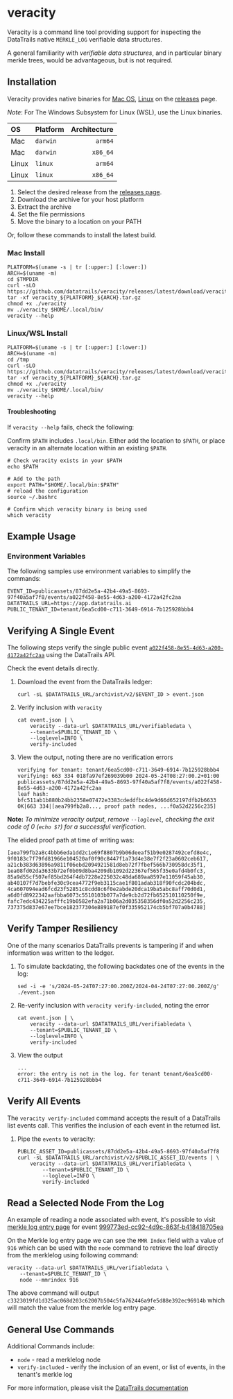 # veracity

Veracity is a command line tool providing support for inspecting the DataTrails native `MERKLE_LOG` verifiable data structures.

A general familiarity with _verifiable data structures_, and in particular binary merkle trees, would be advantageous, but is not required.

## Installation

Veracity provides native binaries for [Mac OS](#mac-install), [Linux](#linuxwsl-install) on the [releases](https://github.com/datatrails/veracity/releases) page.

_Note_: For The Windows Subsystem for Linux (WSL), use the Linux binaries.

| OS      | Platform  | Architecture |
| :------ | :-------- | -----------: |
| Mac     | `darwin`  | `arm64`      |
| Mac     | `darwin`  | `x86_64`     |
| Linux   | `linux`   | `arm64`      |
| Linux   | `linux`   | `x86_64`     |

1. Select the desired release from the [releases page](https://github.com/datatrails/veracity/releases).
1. Download the archive for your host platform
1. Extract the archive
1. Set the file permissions
1. Move the binary to a location on your PATH

Or, follow these commands to install the latest build.

### Mac Install

```console
PLATFORM=$(uname -s | tr [:upper:] [:lower:])
ARCH=$(uname -m)
cd $TMPDIR
curl -sLO https://github.com/datatrails/veracity/releases/latest/download/veracity_${PLATFORM}_${ARCH}.tar.gz
tar -xf veracity_${PLATFORM}_${ARCH}.tar.gz
chmod +x ./veracity
mv ./veracity $HOME/.local/bin/
veracity --help
```

### Linux/WSL Install

```console
PLATFORM=$(uname -s | tr [:upper:] [:lower:])
ARCH=$(uname -m)
cd /tmp
curl -sLO https://github.com/datatrails/veracity/releases/latest/download/veracity_${PLATFORM}_${ARCH}.tar.gz
tar -xf veracity_${PLATFORM}_${ARCH}.tar.gz
chmod +x ./veracity
mv ./veracity $HOME/.local/bin/
veracity --help
```

#### Troubleshooting

If `veracity --help` fails, check the following:

Confirm `$PATH` includes `.local/bin`.
Either add  the location to `$PATH`, or place veracity in an alternate location within an existing `$PATH`.

```console
# Check veracity exists in your $PATH
echo $PATH

# Add to the path
export PATH="$HOME/.local/bin:$PATH"
# reload the configuration
source ~/.bashrc

# Confirm which veracity binary is being used
which veracity
```

## Example Usage

### Environment Variables

The following samples use environment variables to simplify the commands:

```console
EVENT_ID=publicassets/87dd2e5a-42b4-49a5-8693-97f40a5af7f8/events/a022f458-8e55-4d63-a200-4172a42fc2aa
DATATRAILS_URL=https://app.datatrails.ai
PUBLIC_TENANT_ID=tenant/6ea5cd00-c711-3649-6914-7b125928bbb4
```

## Verifying A Single Event

The following steps verify the single public event [`a022f458-8e55-4d63-a200-4172a42fc2aa`](https://app.datatrails.ai/archivist/v2/publicassets/87dd2e5a-42b4-49a5-8693-97f40a5af7f8/events/a022f458-8e55-4d63-a200-4172a42fc2aa) using the DataTrails API.

Check the event details directly.

1. Download the event from the DataTrails ledger:

    ```console
    curl -sL $DATATRAILS_URL/archivist/v2/$EVENT_ID > event.json
    ```

1. Verify inclusion with `veracity`

    ```console
    cat event.json | \
        veracity --data-url $DATATRAILS_URL/verifiabledata \
        --tenant=$PUBLIC_TENANT_ID \
        --loglevel=INFO \
        verify-included
    ```

1. View the output, noting there are no verification errors

    ```output
    verifying for tenant: tenant/6ea5cd00-c711-3649-6914-7b125928bbb4
    verifying: 663 334 018fa97ef269039b00 2024-05-24T08:27:00.2+01:00 
    publicassets/87dd2e5a-42b4-49a5-8693-97f40a5af7f8/events/a022f458-8e55-4d63-a200-4172a42fc2aa
    leaf hash: bfc511ab1b880b24bb2358e07472e3383cdeddfbc4de9d66d652197dfb2b6633
    OK|663 334|[aea799fb2a8..., proof path nodes, ...f0a52d2256c235]
    ```

**Note:** _To minimize veracity output, remove `--loglevel`, checking the exit code of 0 (`echo $?`) for a successful verification._

The elided proof path at time of writing was:

```output
[aea799fb2a8c4bbb6eda1dd2c1e69f8807b9b06deeaf51b9e0287492cefd8e4c,
9f0183c7f79fd81966e104520af0f90c8447f1a73d4e38e7f2f23a0602ceb617, 
a21cb383d63896a9811f06ebd2094921581d8eb72f7fbef566b730958dc35f1, 
1ea08fd02da3633b72ef0b09d8ba4209db1092d22367ef565f35e0afd4b0fc3, 
85a9d55cf507ef85bd264f4db7228e225032c48da689aa8597e11059f45ab30, 
ab40107f7d7bebfe30c9cea4772f9eb3115cae1f801adab318f90fcdc204bdc, 
4ca607094ead6fcd23f52851c8cdd8c6f0e2abde20dca19ba5abc8aff70d0d1, 
a6d0fd8922342aafbba6073c5510103b077a7de9cb2d72fb652510110250f9e, 
fafc7edc434225afffc19b0582efa2a71b06a2d035358356df0a52d2256c235, 
737375d837e67ee7bce182377304e889187ef0f335952174cb5bf707a0b4788]
```

## Verify Tamper Resiliency

One of the many scenarios DataTrails prevents is tampering if and when information was written to the ledger.

1. To simulate backdating, the following backdates one of the events in the log:

    ```console
    sed -i -e 's/2024-05-24T07:27:00.200Z/2024-04-24T07:27:00.200Z/g' ./event.json
    ```

1. Re-verify inclusion with `veracity verify-included`, noting the error

    ```console
    cat event.json | \
        veracity --data-url $DATATRAILS_URL/verifiabledata \
        --tenant=$PUBLIC_TENANT_ID \
        --loglevel=INFO \
        verify-included
    ```

1. View the output

    ```output
    ...
    error: the entry is not in the log. for tenant tenant/6ea5cd00-c711-3649-6914-7b125928bbb4
    ```

## Verify All Events

The `veracity verify-included` command accepts the result of a DataTrails list events call.
This verifies the inclusion of each event in the returned list.

1. Pipe the `events` to veracity:

    ```console
    PUBLIC_ASSET_ID=publicassets/87dd2e5a-42b4-49a5-8693-97f40a5af7f8
    curl -sL $DATATRAILS_URL/archivist/v2/$PUBLIC_ASSET_ID/events | \
        veracity --data-url $DATATRAILS_URL/verifiabledata \
            --tenant=$PUBLIC_TENANT_ID \
            --loglevel=INFO \
            verify-included 
    ```

## Read a Selected Node From the Log

An example of reading a node associated with event, it's possible to visit [merkle log entry page](https://app.datatrails.ai/merklelogentry/87dd2e5a-42b4-49a5-8693-97f40a5af7f8/999773ed-cc92-4d9c-863f-b418418705ea?public=true) for event [999773ed-cc92-4d9c-863f-b418418705ea](https://app.datatrails.ai/archivist/publicassets/87dd2e5a-42b4-49a5-8693-97f40a5af7f8/events/999773ed-cc92-4d9c-863f-b418418705ea)

On the Merkle log entry page we can see the `MMR Index` field with a value of `916` which can be used with the `node` command to retrieve the leaf directly from the merklelog using following command:

```console
veracity --data-url $DATATRAILS_URL/verifiabledata \
    --tenant=$PUBLIC_TENANT_ID \
    node --mmrindex 916
```

The above command will output `c3323019fd1d325ac068d203c62007b504c5fa762446a9fe5d88e392ec96914b` which will match the value from the merkle log entry page.

## General Use Commands

Additional Commands include:

* `node` - read a merklelog node
* `verify-included` - verify the inclusion of an event, or list of events, in the tenant's merkle log

For more information, please visit the [DataTrails documentation](https://docs.datatrails.ai/)
